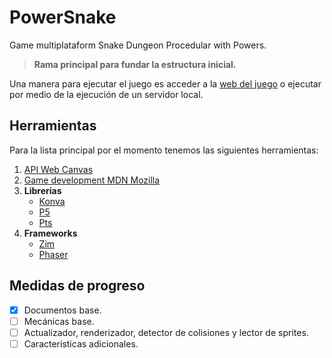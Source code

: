 # PowerSnake
Game multiplataform Snake Dungeon Procedular with Powers.

> **Rama principal para fundar la estructura inicial.**

Una manera para ejecutar el juego es acceder a la [web del juego][game] o ejecutar por medio de la ejecución de un servidor local.

## Herramientas
Para la lista principal por el momento tenemos las siguientes herramientas:

1. [API Web Canvas](https://developer.mozilla.org/en-US/docs/Web/API/Canvas_API)
2. [Game development MDN Mozilla](https://developer.mozilla.org/en-US/docs/Games)
3. **Librerías**
   * [Konva](https://konvajs.org/)
   * [P5](https://p5js.org/)
   * [Pts](https://ptsjs.org/)
4. **Frameworks**
   * [Zim](https://zimjs.com/)
   * [Phaser](https://phaser.io/)


## Medidas de progreso
* [x] Documentos base.
* [ ] Mecánicas base.
* [ ] Actualizador, renderizador, detector de colisiones y lector de sprites.
* [ ] Características adicionales.

[game]: https://akzule.github.io/PowerSnake/

